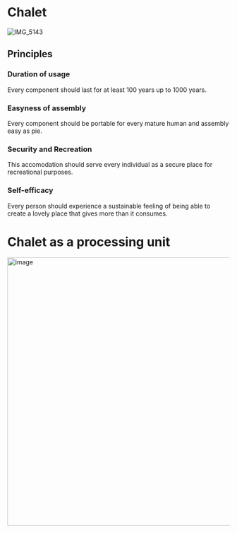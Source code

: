 # Chalet
![IMG_5143](https://github.com/user-attachments/assets/8c63dfef-b072-4daf-b936-ec778f790b79)

## Principles

### Duration of usage
Every component should last for at least 100 years up to 1000 years.


### Easyness of assembly
Every component should be portable for every mature human and assembly easy as pie.


### Security and Recreation
This accomodation should serve every individual as a secure place for recreational purposes.


### Self-efficacy
Every person should experience a sustainable feeling of being able to create a lovely place that gives more than it consumes.



# Chalet as a processing unit
<img width="607" alt="image" src="https://github.com/user-attachments/assets/c805ee66-a29e-43b3-b4d4-3d879be3ccf7">
